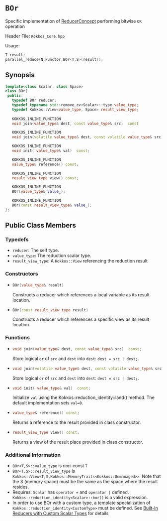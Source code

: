 # `BOr`

Specific implementation of [ReducerConcept](ReducerConcept) performing bitwise `OR` operation

Header File: `Kokkos_Core.hpp`

Usage: 
```c++
T result;
parallel_reduce(N,Functor,BOr<T,S>(result));
```

## Synopsis 
```c++
template<class Scalar, class Space>
class BOr{
 public:
   typedef BOr reducer;
   typedef typename std::remove_cv<Scalar>::type value_type;
   typedef Kokkos::View<value_type, Space> result_view_type;
   
   KOKKOS_INLINE_FUNCTION
   void join(value_type& dest, const value_type& src)  const

   KOKKOS_INLINE_FUNCTION
   void join(volatile value_type& dest, const volatile value_type& src) const;

   KOKKOS_INLINE_FUNCTION
   void init( value_type& val)  const;

   KOKKOS_INLINE_FUNCTION
   value_type& reference() const;

   KOKKOS_INLINE_FUNCTION
   result_view_type view() const;

   KOKKOS_INLINE_FUNCTION
   BOr(value_type& value_);

   KOKKOS_INLINE_FUNCTION
   BOr(const result_view_type& value_);
};
```

## Public Class Members

### Typedefs
   
 * `reducer`: The self type.
 * `value_type`: The reduction scalar type.
 * `result_view_type`: A `Kokkos::View` referencing the reduction result 

### Constructors
 
 * ```c++
   BOr(value_type& result)
   ```
   Constructs a reducer which references a local variable as its result location.  
 
 * ```c++
   BOr(const result_view_type result)
   ```
   Constructs a reducer which references a specific view as its result location.

### Functions

 * ```c++
   void join(value_type& dest, const value_type& src)  const;
   ```
   Store logical `or` of `src` and `dest` into `dest`:  `dest = src | dest;`. 

 * ```c++
   void join(volatile value_type& dest, const volatile value_type& src) const;
   ```
   Store logical `or` of `src` and `dest` into `dest`:  `dest = src | dest;`. 

 * ```c++
   void init( value_type& val)  const;
   ```
   Initialize `val` using the Kokkos::reduction_identity<Scalar>::land() method.  The default implementation sets `val=0`.

 * ```c++
   value_type& reference() const;
   ```
   Returns a reference to the result provided in class constructor.

 * ```c++
   result_view_type view() const;
   ```
   Returns a view of the result place provided in class constructor.

### Additional Information
   * `BOr<T,S>::value_type` is non-const `T`
   * `BOr<T,S>::result_view_type` is `Kokkos::View<T,S,Kokkos::MemoryTraits<Kokkos::Unmanaged>>`.  Note that the S (memory space) must be the same as the space where the result resides.
   * Requires: `Scalar` has `operator =` and `operator |` defined. `Kokkos::reduction_identity<Scalar>::bor()` is a valid expression. 
   * In order to use BOr with a custom type, a template specialization of `Kokkos::reduction_identity<CustomType>` must be defined. See [Built-In Reducers with Custom Scalar Types](../../../ProgrammingGuide/Custom-Reductions:-Built-In-Reducers-with-Custom-Scalar-Types) for details